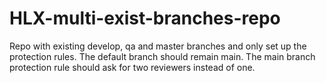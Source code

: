 # HLX-multi-exist-branches-repo
Repo with existing develop, qa and master branches and only set up the protection rules. The default branch should remain main. The main branch protection rule should ask for two reviewers instead of one.
